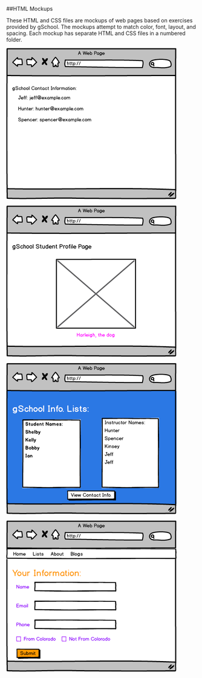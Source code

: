 ##HTML Mockups

These HTML and CSS files are mockups of web pages based on exercises provided by gSchool. The mockups attempt to match color, font, layout, and spacing. Each mockup has separate HTML and CSS files in a numbered folder.

![](mockup-images/mockup01.png)

![](mockup-images/mockup02.png)

![](mockup-images/mockup03.png)

![](mockup-images/mockup04.png)
